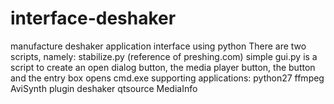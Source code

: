 # interface-deshaker
manufacture deshaker application interface using python  There are two scripts, namely: stabilize.py (reference of preshing.com)  simple gui.py is a script to create an open dialog button, the media player button, the button and the entry box opens cmd.exe  supporting applications:  python27 ffmpeg AviSynth plugin deshaker qtsource MediaInfo
